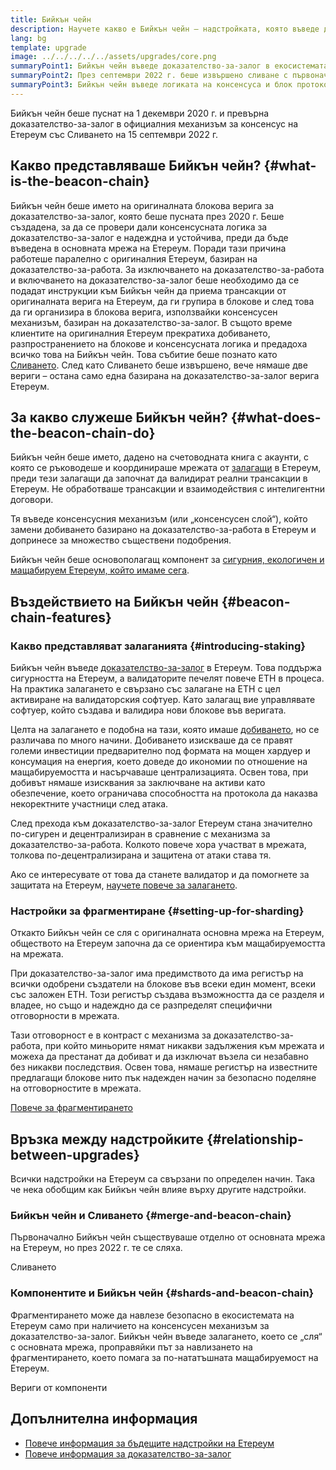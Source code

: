```yaml
---
title: Бийкън чейн
description: Научете какво е Бийкън чейн – надстройката, която въведе доказателство-за-залог в Eтереум.
lang: bg
template: upgrade
image: ../../../../../assets/upgrades/core.png
summaryPoint1: Бийкън чейн въведе доказателство-за-залог в екосистемата на Eтереум.
summaryPoint2: През септември 2022 г. беше извършено сливане с първоначалното доказателство-за-работа на Eтереум.
summaryPoint3: Бийкън чейн въведе логиката на консенсуса и блок протокола тип „разпространение на клюки“, който осигурява Eтереум в момента.
---
```


<UpgradeStatus isShipped dateKey="page-upgrades-beacon-date">
  Бийкън чейн беше пуснат на 1 декември 2020 г. и превърна доказателство-за-залог в официалния механизъм за консенсус на Eтереум със Сливането на 15 септември 2022 г.
</UpgradeStatus>

## Какво представляваше Бийкън чейн? {#what-is-the-beacon-chain}

Бийкън чейн беше името на оригиналната блокова верига за доказателство-за-залог, която беше пусната през 2020 г. Беше създадена, за да се провери дали консенсусната логика за доказателство-за-залог е надеждна и устойчива, преди да бъде въведена в основната мрежа на Eтереум. Поради тази причина работеше паралелно с оригиналния Eтереум, базиран на доказателство-за-работа. За изключването на доказателство-за-работа и включването на доказателство-за-залог беше необходимо да се подадат инструкции към Бийкън чейн да приема трансакции от оригиналната верига на Eтереум, да ги групира в блокове и след това да ги организира в блокова верига, използвайки консенсусен механизъм, базиран на доказателство-за-залог. В същото време клиентите на оригиналния Eтереум прекратиха добиването, разпространението на блокове и консенсусната логика и предадоха всичко това на Бийкън чейн. Това събитие беше познато като [Сливането](/upgrades/merge/). След като Сливането беше извършено, вече нямаше две вериги – остана само една базирана на доказателство-за-залог верига Eтереум.

## За какво служеше Бийкън чейн? {#what-does-the-beacon-chain-do}

Бийкън чейн беше името, дадено на счетоводната книга с акаунти, с която се ръководеше и координираше мрежата от [залагащи](/staking/) в Eтереум, преди тези залагащи да започнат да валидират реални трансакции в Eтереум. Не обработваше трансакции и взаимодействия с интелигентни договори.

Тя въведе консенсусния механизъм (или „консенсусен слой“), който замени добиването базирано на доказателство-за-работа в Eтереум и допринесе за множество съществени подобрения.

Бийкън чейн беше основополагащ компонент за [сигурния, екологичен и мащабируем Eтереум, който имаме сега](/roadmap/vision/).

## Въздействието на Бийкън чейн {#beacon-chain-features}

### Какво представляват залаганията {#introducing-staking}

Бийкън чейн въведе [доказателство-за-залог](/developers/docs/consensus-mechanisms/pos/) в Eтереум. Това поддържа сигурността на Eтереум, а валидаторите печелят повече ETH в процеса. На практика залагането е свързано със залагане на ETH с цел активиране на валидаторския софтуер. Като залагащ вие управлявате софтуер, който създава и валидира нови блокове във веригата.

Целта на залагането е подобна на тази, която имаше [добиването](/developers/docs/mining/), но се различава по много начини. Добиването изискваше да се правят големи инвестиции предварително под формата на мощен хардуер и консумация на енергия, което доведе до икономии по отношение на мащабируемостта и насърчаваше централизацията. Освен това, при добивът нямаше изисквания за заключване на активи като обезпечение, което ограничава способността на протокола да наказва некоректните участници след атака.

След прехода към доказателство-за-залог Eтереум стана значително по-сигурен и децентрализиран в сравнение с механизма за доказателство-за-работа. Колкото повече хора участват в мрежата, толкова по-децентрализирана и защитена от атаки става тя.

<InfoBanner emoji=":money_bag:">
  Ако се интересувате от това да станете валидатор и да помогнете за защитата на Eтереум, <a href="/staking/">научете повече за залагането</a>.
</InfoBanner>

### Настройки за фрагментиране {#setting-up-for-sharding}

Откакто Бийкън чейн се сля с оригиналната основна мрежа на Eтереум, обществото на Eтереум започна да се ориентира към мащабируемостта на мрежата.

При доказателство-за-залог има предимството да има регистър на всички одобрени създатели на блокове във всеки един момент, всеки със заложен ETH. Този регистър създава възможността да се разделя и владее, но също и надеждно да се разпределят специфични отговорности в мрежата.

Тази отговорност е в контраст с механизма за доказателство-за-работа, при който миньорите нямат никакви задължения към мрежата и можеха да престанат да добиват и да изключат възела си незабавно без никакви последствия. Освен това, нямаше регистър на известните предлагащи блокове нито пък надежден начин за безопасно поделяне на отговорностите в мрежата.

[Повече за фрагментирането](/upgrades/sharding/)

## Връзка между надстройките {#relationship-between-upgrades}

Всички надстройки на Eтереум са свързани по определен начин. Така че нека обобщим как Бийкън чейн влияе върху другите надстройки.

### Бийкън чейн и Сливането {#merge-and-beacon-chain}

Първоначално Бийкън чейн съществуваше отделно от основната мрежа на Eтереум, но през 2022 г. те се сляха.

<ButtonLink to="/upgrades/merge/">
  Сливането
</ButtonLink>

### Компонентите и Бийкън чейн {#shards-and-beacon-chain}

Фрагментирането може да навлезе безопасно в екосистемата на Eтереум само при наличието на консенсусен механизъм за доказателство-за-залог. Бийкън чейн въведе залагането, което се „сля“ с основната мрежа, проправяйки път за навлизането на фрагментирането, което помага за по-нататъшната мащабируемост на Eтереум.

<ButtonLink to="/upgrades/sharding/">
  Вериги от компоненти
</ButtonLink>

## Допълнителна информация

- [Повече информация за бъдещите надстройки на Eтереум](/roadmap/vision)
- [Повече информация за доказателство-за-залог](/developers/docs/consensus-mechanisms/pos)
